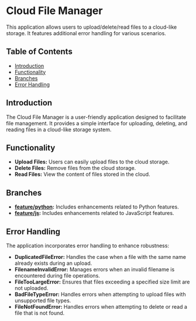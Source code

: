# Cloud File Manager

This application allows users to upload/delete/read files to a cloud-like storage. It features additional error handling for various scenarios.

## Table of Contents

- [Introduction](#introduction)
- [Functionality](#functionality)
- [Branches](#branches)
- [Error Handling](#error-handling)


## Introduction

The Cloud File Manager is a user-friendly application designed to facilitate file management. It provides a simple interface for uploading, deleting, and reading files in a cloud-like storage system.
## Functionality

- **Upload Files:** Users can easily upload files to the cloud storage.
- **Delete Files:** Remove files from the cloud storage.
- **Read Files:** View the content of files stored in the cloud.

## Branches

- **[feature/python](https://github.com/hei-school/cc-hei-hub-prog5-clean-code/tree/feature/python):** Includes enhancements related to Python features.
- **[feature/js](https://github.com/hei-school/cc-hei-hub-prog5-clean-code/tree/feature/js):** Includes enhancements related to JavaScript features.


## Error Handling

The application incorporates error handling to enhance robustness:

- **DuplicatedFileError:** Handles the case when a file with the same name already exists during an upload.
- **FilenameInvalidError:** Manages errors when an invalid filename is encountered during file operations.
- **FileTooLargeError:** Ensures that files exceeding a specified size limit are not uploaded.
- **BadFileTypeError:** Handles errors when attempting to upload files with unsupported file types.
- **FileNotFoundError:** Handles errors when attempting to delete or read a file that is not found.

